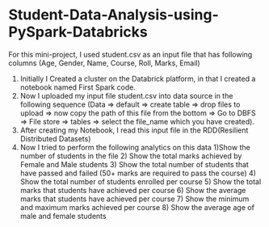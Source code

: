# Student-Data-Analysis-using-PySpark-Databricks

For this mini-project, I used student.csv as an input file that has following columns (Age, Gender, Name, Course, Roll, Marks, Email)
1) Initially I Created a cluster on the Databrick platform, in that I created a notebook named First Spark code.
2) Now I uploaded my input file student.csv into data source in the following sequence 
   (Data => default => create table => drop files to upload => now copy the path of this file from the bottom => Go to DBFS => File store => tables => select the      file_name which you have created).
3) After creating my Notebook, I read this input file in the RDD(Resilient Distributed Datasets)
4) Now I tried to perform the following analytics on this data
     1)Show the number of students in the file
     2) Show the total marks achieved by Female and Male students
     3) Show the total number of students that have passed and failed (50+ marks are required to pass the course)
     4) Show the total number of students enrolled per course
     5) Show the total marks that students have achieved per course
     6) Show the average marks that students have achieved per course
     7) Show the minimum and maximum marks achieved per course
     8) Show the average age of male and female students


